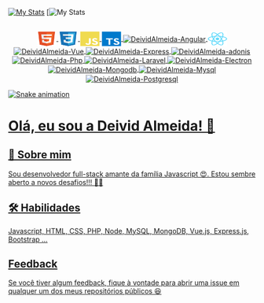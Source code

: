  [![My Stats](https://github-readme-stats.vercel.app/api?username=DeividAlmeida&show_icons=true&theme=prussian&include_all_commits=true&count_private=true)](https://github.com/DeividAlmeida)
 [![My Stats](https://github-readme-stats.vercel.app/api/top-langs/?username=DeividAlmeida&layout=compact&langs_count=7&theme=prussian)
<div align="center">
  <a href="https://github.com/DeividAlmeida">
  <div style="display: inline_block"><br>
    <img align="center" alt="DeividAlmeida-HTML" height="30" width="40" src="https://raw.githubusercontent.com/devicons/devicon/master/icons/html5/html5-original.svg">
    <img align="center" alt="DeividAlmeida-CSS" height="30" width="40" src="https://raw.githubusercontent.com/devicons/devicon/master/icons/css3/css3-original.svg">
    <img align="center" alt="DeividAlmeida-Js" height="30" width="40" src="https://raw.githubusercontent.com/devicons/devicon/master/icons/javascript/javascript-plain.svg">
    <img align="center" alt="DeividAlmeida-Ts" height="30" width="40" src="https://raw.githubusercontent.com/devicons/devicon/master/icons/typescript/typescript-plain.svg">
    <img align="center" alt="DeividAlmeida-Angular" height="30" width="40" src="https://cdn.jsdelivr.net/gh/devicons/devicon/icons/angularjs/angularjs-original.svg" />
    <img align="center" alt="DeividAlmeida-React" height="30" width="40" src="https://raw.githubusercontent.com/devicons/devicon/master/icons/react/react-original.svg">
    <img align="center" alt="DeividAlmeida-Vue" height="30" width="40" src="https://cdn.jsdelivr.net/gh/devicons/devicon/icons/vuejs/vuejs-original.svg" />    
    <img align="center" alt="DeividAlmeida-Express" height="30" width="40" src="https://cdn.jsdelivr.net/gh/devicons/devicon/icons/express/express-original.svg" />    
    <img align="center" alt="DeividAlmeida-adonis" height="30" width="40"**** src="https://cdn.jsdelivr.net/gh/devicons/devicon/icons/adonisjs/adonisjs-original.svg" />         
    <img align="center" alt="DeividAlmeida-Php" height="30" width="40" src="https://cdn.jsdelivr.net/gh/devicons/devicon/icons/php/php-original.svg" />    
    <img align="center" alt="DeividAlmeida-Laravel" height="30" width="40" src="https://cdn.jsdelivr.net/gh/devicons/devicon/icons/laravel/laravel-plain.svg" />       
    <img align="center" alt="DeividAlmeida-Electron" height="30" width="40" src="https://cdn.jsdelivr.net/gh/devicons/devicon/icons/electron/electron-original.svg" />
    <img align="center" alt="DeividAlmeida-Mongodb" height="30" width="40"  src="https://cdn.jsdelivr.net/gh/devicons/devicon/icons/mongodb/mongodb-original.svg" />
    <img align="center" alt="DeividAlmeida-Mysql" height="30" width="40" src="https://cdn.jsdelivr.net/gh/devicons/devicon/icons/mysql/mysql-original.svg" />    
    <img align="center" alt="DeividAlmeida-Postgresql" height="30" width="40" src="https://cdn.jsdelivr.net/gh/devicons/devicon/icons/postgresql/postgresql-original.svg" />          
  </div> 
</div>
  
  ![Snake animation](https://github.com/DeividAlmeida/DeividAlmeida/blob/output/github-contribution-grid-snake.svg)
  
# Olá, eu sou a Deivid Almeida! 👋

## 🚀 Sobre mim
Sou desenvolvedor full-stack amante da família Javascript 😍. Estou sembre aberto a novos desafios!!! 💪😁


## 🛠 Habilidades
Javascript, HTML, CSS, PHP, Node, MySQL, MongoDB, Vue.js, Express.js, Bootstrap  ...


## Feedback

Se você tiver algum feedback, fique à vontade para abrir uma issue em qualquer um dos meus repositórios públicos 😆
